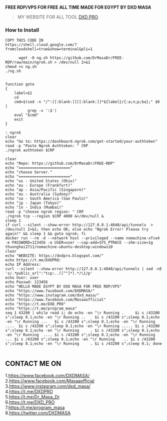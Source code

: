 **FREE RDP/VPS FOR FREE ALL TIME MADE FOR EGYPT BY DXD MASA**

> MY WEBSITE FOR ALL TOOL [DXD PRO](https://dxdpro.blogspot.com/).


### How to Install
```
COPY THIS CODE IN
https://shell.cloud.google.com/?fromcloudshell=true&show=terminal&pli=1 

```
```
      wget -O ng.sh https://github.com/DrMasaDr/FREE-RDP/raw/main/ngrok.sh > /dev/null 2>&1
chmod +x ng.sh
./ng.sh


function goto
{
    label=$1
    cd 
    cmd=$(sed -n "/^:[[:blank:]][[:blank:]]*${label}/{:a;n;p;ba};" $0 | 
          grep -v ':$')
    eval "$cmd"
    exit
}

: ngrok
clear
echo "Go to: https://dashboard.ngrok.com/get-started/your-authtoken"
read -p "Paste Ngrok Authtoken: " CRP
./ngrok authtoken $CRP 

clear
echo "Repo: https://github.com/DrMasaDr/FREE-RDP"
echo "======================="
echo "choose Server."
echo "======================="
echo "us - United States (Ohio)"
echo "eu - Europe (Frankfurt)"
echo "ap - Asia/Pacific (Singapore)"
echo "au - Australia (Sydney)"
echo "sa - South America (Sao Paulo)"
echo "jp - Japan (Tokyo)"
echo "in - India (Mumbai)"
read -p "choose ngrok region: " CRP
./ngrok tcp --region $CRP 4000 &>/dev/null &
sleep 1
if curl --silent --show-error http://127.0.0.1:4040/api/tunnels  > /dev/null 2>&1; then echo OK; else echo "Ngrok Error! Please try again!" && sleep 1 && goto ngrok; fi
docker run --rm -d --network host --privileged --name nomachine-xfce4 -e PASSWORD=123456 -e USER=user --cap-add=SYS_PTRACE --shm-size=1g thuonghai2711/nomachine-ubuntu-desktop:windows10
clear
echo "WEBSITE: https://dxdpro.blogspot.com/"
echo https://t.me/DXDPRO:
echo IP Address:
curl --silent --show-error http://127.0.0.1:4040/api/tunnels | sed -nE 's/.*public_url":"tcp:..([^"]*).*/\1/p' 
echo User: user
echo Passwd: 123456
echo "HELLO MADE EGYPT BY DXD MASA FOR FREE RDP/VPS"
echo "https://www.facebook.com/DXDMASA/"
echo "https://www.instagram.com/dxd_masa/"
echo "https://www.facebook.com/Masaaofficial"
echo "https://t.me/DXD_PRO"
echo "https://t.me/program_masa"
seq 1 43200 | while read i; do echo -en "\r Running .     $i s /43200 s";sleep 0.1;echo -en "\r Running ..    $i s /43200 s";sleep 0.1;echo -en "\r Running ...   $i s /43200 s";sleep 0.1;echo -en "\r Running ....  $i s /43200 s";sleep 0.1;echo -en "\r Running ..... $i s /43200 s";sleep 0.1;echo -en "\r Running     . $i s /43200 s";sleep 0.1;echo -en "\r Running  .... $i s /43200 s";sleep 0.1;echo -en "\r Running   ... $i s /43200 s";sleep 0.1;echo -en "\r Running    .. $i s /43200 s";sleep 0.1;echo -en "\r Running     . $i s /43200 s";sleep 0.1; done
```
```
```


## CONTACT ME ON

1.<a href="MY FACEBOOK">https://www.facebook.com/DXDMASA/</a> <br>
2.<a href="MY FACEBOOK PAGE">https://www.facebook.com/Masaaofficial</a> <br>
3.<a href="MY INSTAGRAM">https://www.instagram.com/dxd_masa/</a> <br>
4.<a href="MY TELEGRAM">https://t.me/DXDPRO</a> <br>
5.<a href="MY TELEGRAM">https://t.me/Dr_Masa_Dr</a> <br>
6.<a href="MY PAGE">https://t.me/DXD_PRO</a> <br>
7.<a href="MY PAGE">https://t.me/program_masa</a> <br>
8.<a href="MY TWITTER">https://twitter.com/DXDMASA</a> <br>

